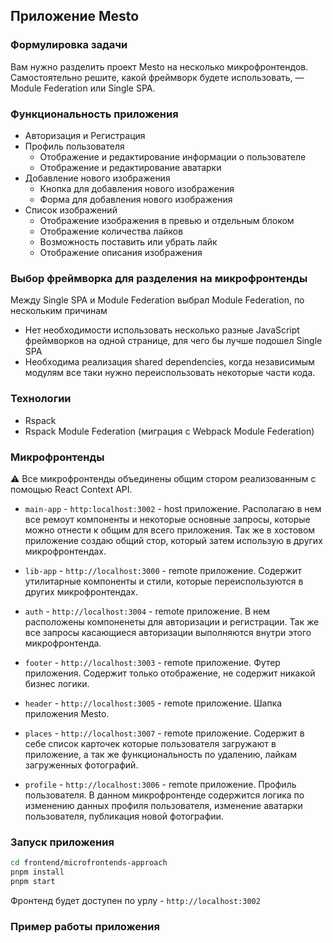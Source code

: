 ## Приложение Mesto

### Формулировка задачи

Вам нужно разделить проект Mesto на несколько микрофронтендов. Самостоятельно решите, какой фреймворк будете использовать, — Module Federation или Single SPA.

### Функциональность приложения

- Авторизация и Регистрация
- Профиль пользователя
  - Отображение и редактирование информации о пользователе 
  - Отображение и редактирование аватарки
- Добавление нового изображения
  - Кнопка для добавления нового изображения
  - Форма для добавления нового изображения
- Список изображений
  - Отображение изображения в превью и отдельным блоком
  - Отображение количества лайков
  - Возможность поставить или убрать лайк
  - Отображение описания изображения

### Выбор фреймворка для разделения на микрофронтенды

Между Single SPA и Module Federation выбрал Module Federation, по нескольким причинам

- Нет необходимости использовать несколько разные JavaScript фреймворков на одной странице, для чего бы лучше подошел Single SPA
- Необходима реализация shared dependencies, когда независимым модулям все таки нужно переиспользовать некоторые части кода.

### Технологии

- Rspack
- Rspack Module Federation (миграция с Webpack Module Federation)

### Микрофронтенды

:warning: Все микрофронтенды объединены общим стором реализованным с помощью React Context API.

- `main-app` - `http:localhost:3002` - host приложение. Располагаю в нем все ремоут компоненты и некоторые основные запросы, которые можно отнести к общим для всего приложения. Так же в хостовом приложение создаю общий стор, который затем использую в других микрофронтендах.

- `lib-app` - `http://localhost:3000` - remote приложение. Содержит утилитарные компоненты и стили, которые переиспользуются в других микрофронтендах.

- `auth` - `http://localhost:3004` - remote приложение. В нем расположены компоненеты для авторизации и регистрации. Так же все запросы касающиеся авторизации выполняются внутри этого микрофронтенда.

- `footer` - `http://localhost:3003` - remote приложение. Футер приложения. Содержит только отображение, не содержит никакой бизнес логики.

- `header` - `http://localhost:3005` - remote приложение. Шапка приложения Mesto.

- `places` - `http://localhost:3007` - remote приложение. Содержит в себе список карточек которые пользователя загружают в приложение, а так же функциональность по удалению, лайкам загруженных фотографий.

- `profile` - `http://localhost:3006` - remote приложение. Профиль пользователя. В данном микрофронтенде содержится логика по изменению данных профиля пользователя, изменение аватарки пользователя, публикация новой фотографии.


### Запуск приложения

```bash
cd frontend/microfrontends-approach
pnpm install
pnpm start
```

Фронтенд будет доступен по урлу - `http://localhost:3002`

### Пример работы приложения
